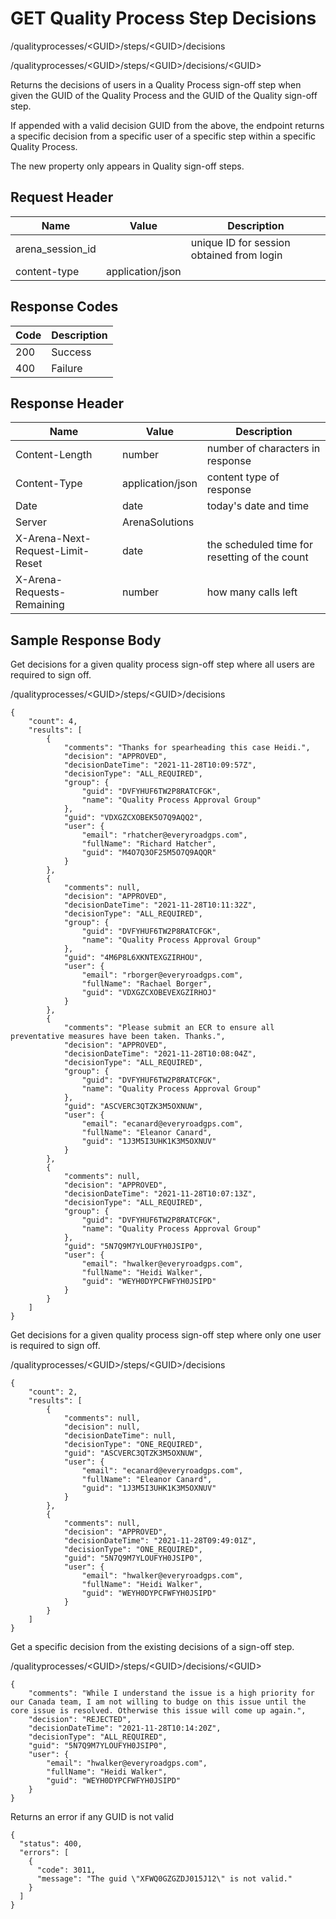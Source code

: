 # GET Quality Process Step Decisions


/qualityprocesses/&lt;GUID&gt;/steps/&lt;GUID&gt;/decisions

/qualityprocesses/&lt;GUID&gt;/steps/&lt;GUID&gt;/decisions/&lt;GUID&gt;

Returns the decisions of users in a Quality Process sign\-off step when given the GUID of the Quality Process and the GUID of the Quality sign\-off step.

If appended with a valid decision GUID from the above, the endpoint returns a specific decision from a specific user of a specific step within a specific Quality Process.

The new property  only appears in Quality sign\-off steps.

## Request Header

| Name<br> | Value<br> | Description<br> |
|  --- |  --- |  --- | 
| arena_session_id<br> |   | unique ID for session obtained from login<br> |
| content\-type<br> | application/json<br> |   |

## Response Codes

| Code<br> | Description<br> |
|  --- |  --- | 
| 200<br> | Success<br> |
| 400<br> | Failure<br> |

## Response Header

| Name<br> | Value<br> | Description<br> |
|  --- |  --- |  --- | 
| Content\-Length<br> | number<br> | number of characters in response<br> |
| Content\-Type<br> | application/json<br> | content type of response<br> |
| Date<br> | date<br> | today's date and time<br> |
| Server<br> | ArenaSolutions<br> |   |
| X\-Arena\-Next\-Request\-Limit\-Reset<br> | date<br> | the scheduled time for resetting of the count<br> |
| X\-Arena\-Requests\-Remaining<br> | number<br> | how many calls left<br> |

## Sample Response Body
Get decisions for a given quality process sign\-off step where all users are required to sign off.



/qualityprocesses/&lt;GUID&gt;/steps/&lt;GUID&gt;/decisions

```
{
    "count": 4,
    "results": [
        {
            "comments": "Thanks for spearheading this case Heidi.",
            "decision": "APPROVED",
            "decisionDateTime": "2021-11-28T10:09:57Z",
            "decisionType": "ALL_REQUIRED",
            "group": {
                "guid": "DVFYHUF6TW2P8RATCFGK",
                "name": "Quality Process Approval Group"
            },
            "guid": "VDXGZCXOBEK5O7Q9AQQ2",
            "user": {
                "email": "rhatcher@everyroadgps.com",
                "fullName": "Richard Hatcher",
                "guid": "M4O7Q3OF25M5O7Q9AQQR"
            }
        },
        {
            "comments": null,
            "decision": "APPROVED",
            "decisionDateTime": "2021-11-28T10:11:32Z",
            "decisionType": "ALL_REQUIRED",
            "group": {
                "guid": "DVFYHUF6TW2P8RATCFGK",
                "name": "Quality Process Approval Group"
            },
            "guid": "4M6P8L6XKNTEXGZIRHOU",
            "user": {
                "email": "rborger@everyroadgps.com",
                "fullName": "Rachael Borger",
                "guid": "VDXGZCXOBEVEXGZIRHOJ"
            }
        },
        {
            "comments": "Please submit an ECR to ensure all preventative measures have been taken. Thanks.",
            "decision": "APPROVED",
            "decisionDateTime": "2021-11-28T10:08:04Z",
            "decisionType": "ALL_REQUIRED",
            "group": {
                "guid": "DVFYHUF6TW2P8RATCFGK",
                "name": "Quality Process Approval Group"
            },
            "guid": "ASCVERC3QTZK3M5OXNUW",
            "user": {
                "email": "ecanard@everyroadgps.com",
                "fullName": "Eleanor Canard",
                "guid": "1J3M5I3UHK1K3M5OXNUV"
            }
        },
        {
            "comments": null,
            "decision": "APPROVED",
            "decisionDateTime": "2021-11-28T10:07:13Z",
            "decisionType": "ALL_REQUIRED",
            "group": {
                "guid": "DVFYHUF6TW2P8RATCFGK",
                "name": "Quality Process Approval Group"
            },
            "guid": "5N7Q9M7YLOUFYH0JSIP0",
            "user": {
                "email": "hwalker@everyroadgps.com",
                "fullName": "Heidi Walker",
                "guid": "WEYH0DYPCFWFYH0JSIPD"
            }
        }
    ]
}
```
Get decisions  for a given quality process sign\-off step where only one user is required to sign off.



/qualityprocesses/&lt;GUID&gt;/steps/&lt;GUID&gt;/decisions

```
{
    "count": 2,
    "results": [
        {
            "comments": null,
            "decision": null,
            "decisionDateTime": null,
            "decisionType": "ONE_REQUIRED",
            "guid": "ASCVERC3QTZK3M5OXNUW",
            "user": {
                "email": "ecanard@everyroadgps.com",
                "fullName": "Eleanor Canard",
                "guid": "1J3M5I3UHK1K3M5OXNUV"
            }
        },
        {
            "comments": null,
            "decision": "APPROVED",
            "decisionDateTime": "2021-11-28T09:49:01Z",
            "decisionType": "ONE_REQUIRED",
            "guid": "5N7Q9M7YLOUFYH0JSIP0",
            "user": {
                "email": "hwalker@everyroadgps.com",
                "fullName": "Heidi Walker",
                "guid": "WEYH0DYPCFWFYH0JSIPD"
            }
        }
    ]
}
```
Get a specific decision from the existing decisions of a sign\-off step.



/qualityprocesses/&lt;GUID&gt;/steps/&lt;GUID&gt;/decisions/&lt;GUID&gt;

```
{
    "comments": "While I understand the issue is a high priority for our Canada team, I am not willing to budge on this issue until the core issue is resolved. Otherwise this issue will come up again.",
    "decision": "REJECTED",
    "decisionDateTime": "2021-11-28T10:14:20Z",
    "decisionType": "ALL_REQUIRED",
    "guid": "5N7Q9M7YLOUFYH0JSIP0",
    "user": {
        "email": "hwalker@everyroadgps.com",
        "fullName": "Heidi Walker",
        "guid": "WEYH0DYPCFWFYH0JSIPD"
    }
}
```
Returns an error if any GUID is not valid

```
{
  "status": 400,
  "errors": [
    {
      "code": 3011,
      "message": "The guid \"XFWQ0GZGZDJ015J12\" is not valid."
    }
  ]
}
```
